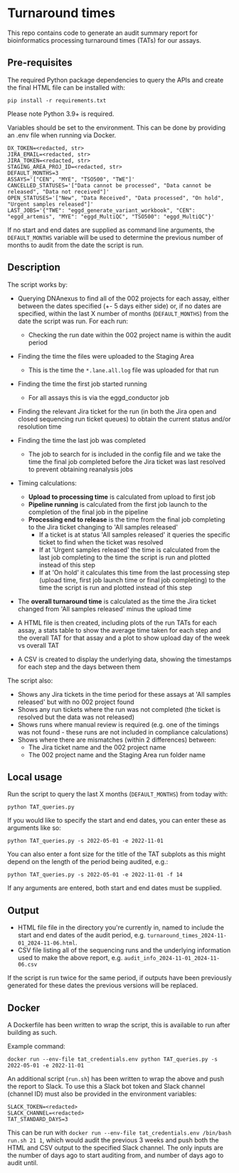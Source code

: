 # Turnaround times
This repo contains code to generate an audit summary report for bioinformatics processing turnaround times (TATs) for our assays.

## Pre-requisites
The required Python package dependencies to query the APIs and create the final HTML file can be installed with:

```
pip install -r requirements.txt
```

Please note Python 3.9+ is required.

Variables should be set to the environment. This can be done by providing an .env file when running via Docker.

```
DX_TOKEN=<redacted, str>
JIRA_EMAIL=<redacted, str>
JIRA_TOKEN=<redacted, str>
STAGING_AREA_PROJ_ID=<redacted, str>
DEFAULT_MONTHS=3
ASSAYS='["CEN", "MYE", "TSO500", "TWE"]'
CANCELLED_STATUSES='["Data cannot be processed", "Data cannot be released", "Data not received"]'
OPEN_STATUSES='["New", "Data Received", "Data processed", "On hold", "Urgent samples released"]'
LAST_JOBS='{"TWE": "eggd_generate_variant_workbook", "CEN": "eggd_artemis", "MYE": "eggd_MultiQC", "TSO500": "eggd_MultiQC"}'
```
If no start and end dates are supplied as command line arguments, the `DEFAULT_MONTHS` variable will be used to determine the previous number of months to audit from the date the script is run.

## Description
The script works by:
- Querying DNAnexus to find all of the 002 projects for each assay, either between the dates specified (+- 5 days either side) or, if no dates are specified, within the last X number of months (`DEFAULT_MONTHS`) from the date the script was run. For each run:
    - Checking the run date within the 002 project name is within the audit period
- Finding the time the files were uploaded to the Staging Area
    - This is the time the `*.lane.all.log` file was uploaded for that run
- Finding the time the first job started running
    - For all assays this is via the eggd_conductor job
- Finding the relevant Jira ticket for the run (in both the Jira open and closed sequencing run ticket queues) to obtain the current status and/or resolution time
- Finding the time the last job was completed
    - The job to search for is included in the config file and we take the time the final job completed before the Jira ticket was last resolved to prevent obtaining reanalysis jobs

- Timing calculations:
    - **Upload to processing time** is calculated from upload to first job
    - **Pipeline running** is calculated from the first job launch to the completion of the final job in the pipeline
    - **Processing end to release** is the time from the final job completing to the Jira ticket changing to 'All samples released'
        - If a ticket is at status 'All samples released' it queries the specific ticket to find when the ticket was resolved
        - If at 'Urgent samples released' the time is calculated from the last job completing to the time the script is run and plotted instead of this step
        - If at 'On hold' it calculates this time from the last processing step (upload time, first job launch time or final job completing) to the time the script is run and plotted instead of this step
- The **overall turnaround time** is calculated as the time the Jira ticket changed from 'All samples released' minus the upload time

- A HTML file is then created, including plots of the run TATs for each assay, a stats table to show the average time taken for each step and the overall TAT for that assay and a plot to show upload day of the week vs overall TAT
- A CSV is created to display the underlying data, showing the timestamps for each step and the days between them

The script also:
- Shows any Jira tickets in the time period for these assays at 'All samples released' but with no 002 project found
- Shows any run tickets where the run was not completed (the ticket is resolved but the data was not released)
- Shows runs where manual review is required (e.g. one of the timings was not found - these runs are not included in compliance calculations)
- Shows where there are mismatches (within 2 differences) between:
    - The Jira ticket name and the 002 project name
    - The 002 project name and the Staging Area run folder name

## Local usage
Run the script to query the last X months (`DEFAULT_MONTHS`) from today with:

```
python TAT_queries.py
```

If you would like to specify the start and end dates, you can enter these as arguments like so:

```
python TAT_queries.py -s 2022-05-01 -e 2022-11-01
```
You can also enter a font size for the title of the TAT subplots as this might depend on the length of the period being audited, e.g.:
```
python TAT_queries.py -s 2022-05-01 -e 2022-11-01 -f 14
```

If any arguments are entered, both start and end dates must be supplied.


## Output
- HTML file file in the directory you're currently in, named to include the start and end dates of the audit period, e.g. `turnaround_times_2024-11-01_2024-11-06.html`.
- CSV file listing all of the sequencing runs and the underlying information used to make the above report, e.g. `audit_info_2024-11-01_2024-11-06.csv`

If the script is run twice for the same period, if outputs have been previously generated for these dates the previous versions will be replaced.

## Docker
A Dockerfile has been written to wrap the script, this is available to run after building as such.

Example command:
```
docker run --env-file tat_credentials.env python TAT_queries.py -s 2022-05-01 -e 2022-11-01
```

An additional script (`run.sh`) has been written to wrap the above and push the report to Slack. To use this a Slack bot token and Slack channel (channel ID) must also be provided in the environment variables:
```
SLACK_TOKEN=<redacted>
SLACK_CHANNEL=<redacted>
TAT_STANDARD_DAYS=3
```

This can be run with `docker run --env-file tat_credentials.env /bin/bash run.sh 21 1`, which would audit the previous 3 weeks and push both the HTML and CSV output to the specified Slack channel. The only inputs are the number of days ago to start auditing from, and number of days ago to audit until.